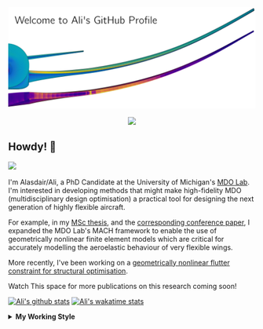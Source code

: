 <!--
# Welcome to Ali's github profile


-->

![banner](https://raw.githubusercontent.com/A-CGray/A-CGray/main/Images/GitHubProfileBanner.png)
<p align='center'>
<a href="https://www.linkedin.com/in/alasdaircgray/"><img height="30" src="https://github.com/WaylonWalker/WaylonWalker/blob/main/icon/linkedin.png?raw=true"></a>
</p>

## Howdy! 👋

![](https://komarev.com/ghpvc/?username=A-CGray&color=blue)

I'm Alasdair/Ali, a PhD Candidate at the University of Michigan's [MDO Lab](http://mdolab.engin.umich.edu).
I'm interested in developing methods that might make high-fidelity MDO (multidisciplinary design optimisation) a practical tool for designing the next generation of highly flexible aircraft.

For example, in my [MSc thesis](http://resolver.tudelft.nl/uuid:1a6b5001-d213-40d9-bc2c-5e831eda527d), and the [corresponding conference paper](https://www.researchgate.net/publication/348242101_Geometrically_Nonlinear_High-fidelity_Aerostructural_Optimization_for_Highly_Flexible_Wings), I expanded the MDO Lab's MACH framework to enable the use of geometrically nonlinear finite element models which are critical for accurately modelling the aeroelastic behaviour of very flexible wings.

More recently, I've been working on a [geometrically nonlinear flutter constraint for structural optimisation](https://www.researchgate.net/publication/357429071_High-Fidelity_Gradient-Based_Wing_Structural_Optimization_Including_a_Geometrically_Nonlinear_Flutter_Constraint).

Watch This space for more publications on this research coming soon!

<!--
**A-CGray/A-CGray** is a ✨ _special_ ✨ repository because its `README.md` (this file) appears on your GitHub profile.

Here are some ideas to get you started:

- 🔭 I’m currently working on ...
- 🌱 I’m currently learning ...
- 👯 I’m looking to collaborate on ...
- 🤔 I’m looking for help with ...
- 💬 Ask me about ...
- 📫 How to reach me: ...
- 😄 Pronouns: ...
- ⚡ Fun fact: ...
-->


[![Ali's github stats](https://github-readme-stats.vercel.app/api?username=A-CGray)](https://github.com/anuraghazra/github-readme-stats)
[![Ali's wakatime stats](https://github-readme-stats.vercel.app/api/wakatime?username=ACGray)](https://github.com/anuraghazra/github-readme-stats)


<details>
  <summary>
    <strong>My Working Style</strong>
  </summary>
  
  <!--START_SECTION:waka-->
![Code Time](http://img.shields.io/badge/Code%20Time-0%20secs-blue)

![Lines of code](https://img.shields.io/badge/From%20Hello%20World%20I%27ve%20Written-11%20Million%20lines%20of%20code-blue)

**I'm an Early 🐤** 

```text
🌞 Morning    90 commits     ████░░░░░░░░░░░░░░░░░░░░░   18.91% 
🌆 Daytime    184 commits    █████████░░░░░░░░░░░░░░░░   38.66% 
🌃 Evening    177 commits    █████████░░░░░░░░░░░░░░░░   37.18% 
🌙 Night      25 commits     █░░░░░░░░░░░░░░░░░░░░░░░░   5.25%

```
📅 **I'm Most Productive on Thursday** 

```text
Monday       68 commits     ███░░░░░░░░░░░░░░░░░░░░░░   14.29% 
Tuesday      73 commits     ███░░░░░░░░░░░░░░░░░░░░░░   15.34% 
Wednesday    68 commits     ███░░░░░░░░░░░░░░░░░░░░░░   14.29% 
Thursday     121 commits    ██████░░░░░░░░░░░░░░░░░░░   25.42% 
Friday       94 commits     █████░░░░░░░░░░░░░░░░░░░░   19.75% 
Saturday     14 commits     ░░░░░░░░░░░░░░░░░░░░░░░░░   2.94% 
Sunday       38 commits     ██░░░░░░░░░░░░░░░░░░░░░░░   7.98%

```


📊 **This Week I Spent My Time On** 

```text
💬 Programming Languages: 
TeX                      3 hrs 49 mins       █████████████████████░░░░   84.49% 
Python                   23 mins             ██░░░░░░░░░░░░░░░░░░░░░░░   8.51% 
Markdown                 15 mins             █░░░░░░░░░░░░░░░░░░░░░░░░   5.77% 
reStructuredText         2 mins              ░░░░░░░░░░░░░░░░░░░░░░░░░   0.93% 
OpenEdge ABL             0 secs              ░░░░░░░░░░░░░░░░░░░░░░░░░   0.13%

🔥 Editors: 
VS Code                  4 hrs 31 mins       █████████████████████████   100.0%

🐱‍💻 Projects: 
61490e61196f046685f0ad69 3 hrs 53 mins       █████████████████████░░░░   86.13% 
baseclasses              25 mins             ██░░░░░░░░░░░░░░░░░░░░░░░   9.43% 
CHAD                     12 mins             █░░░░░░░░░░░░░░░░░░░░░░░░   4.44%

💻 Operating System: 
Linux                    4 hrs 31 mins       █████████████████████████   100.0%

```

**I Mostly Code in Python** 

```text
Python                   20 repos            ████████████░░░░░░░░░░░░░   51.28% 
TeX                      8 repos             █████░░░░░░░░░░░░░░░░░░░░   20.51% 
HTML                     3 repos             ██░░░░░░░░░░░░░░░░░░░░░░░   7.69% 
C++                      2 repos             █░░░░░░░░░░░░░░░░░░░░░░░░   5.13% 
Shell                    2 repos             █░░░░░░░░░░░░░░░░░░░░░░░░   5.13%

```


**Timeline**

![Chart not found](https://raw.githubusercontent.com/A-CGray/A-CGray/main/charts/bar_graph.png) 


 Last Updated on 21/08/2022 01:46:05 UTC
<!--END_SECTION:waka-->
</details>
